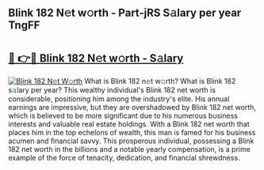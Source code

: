 ## Blink 182 N𝚎t w𝚘rth - Part-jRS S𝚊lary per year TngFF

# <h2><a href="http://gc1vqw.nevu.top/?p=Blink+182">🔗 👉🔴 Blink 182 N𝚎t w𝚘rth - S𝚊lary</a></h2>

[![Blink 182 N𝚎t W𝚘rth](https://i.imgur.com/Oavwk0R.jpeg)](http://gc1vqw.nevu.top/?p=Blink+182)
What is Blink 182 n𝚎t w𝚘rth? What is Blink 182 s𝚊lary per year?
This wealthy individual's Blink 182 net worth is considerable, positioning him among the industry's elite. His annual earnings are impressive, but they are overshadowed by Blink 182 net worth, which is believed to be more significant due to his numerous business interests and valuable real estate holdings. With a Blink 182 net worth that places him in the top echelons of wealth, this man is famed for his business acumen and financial savvy. This prosperous individual, possessing a Blink 182 net worth in the billions and a notable yearly compensation, is a prime example of the force of tenacity, dedication, and financial shrewdness.
